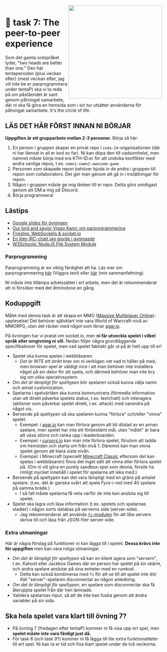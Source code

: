 <img src="https://media1.tenor.com/m/1u15ulrFh1EAAAAC/asc.gif" align="right" width="300" />

# 🍛 task 7: The peer-to-peer experience

Som det gamla ordspråket lyder, "two heads are better than one." Den här tentaperioden (plus veckan efter) (mest veckan efter, jag vill inte be er parprogrammera under tentaP) ska vi ta reda på om påståendet är sant genom påtvingat samarbete, där ni ska få göra en hemsida som i sin tur utsätter användarna för påtvingat samarbete. It's the circle of life.

## LÄS DET HÄR FÖRST INNAN NI BÖRJAR

**Uppgiften är ett grupparbete mellan 2-3 personer.** Börja så här:

1. En person i gruppen skapar en privat repo i `inda-24`-organisationen (där ni har lämnat in all er kod so far). Ni kan döpa den till vadsomhelst, men namnet måste börja med era KTH-ID:er för att undvika konflikter med andra vanliga repos, t.ex. `namn1-namn2-awesome-game`
2. Personen som skapade repon behöver bjuda in de andra i gruppen till repon som collaborators. Det gör man genom att gå in i inställningar för repon.
3. Någon i gruppen måste ge mig länken till er repo. Detta görs smidigast genom att DM:a mig på Discord.
4. Börja programmera!

## Lästips

- [Google slides för övningen](https://docs.google.com/presentation/d/1EqzllrCRI6eMPgXCrsd5rBgkSNi6n0BNFQrEhIsXNI8/edit?usp=sharing)
- [Our lord and savior Viggo Kann: om parprogrammering](https://www.csc.kth.se/tcs/projects/cerise/parprogrammering/)
- [Fireship: WebSockets & socket.io](https://www.youtube.com/watch?v=1BfCnjr_Vjg)
- [En liten IRC-chatt jag gjorde i gymnasiet](chat_example/)
- [W3Schools: NodeJS File System Module](https://www.w3schools.com/nodejs/nodejs_filesystem.asp)

### Parprogramming

Parprogramming är en viktig färdighet att ha. Läs mer om parprogrammering [här](https://www.csc.kth.se/tcs/projects/cerise/parprogrammering/) (Viggos text) eller [här](https://docs.google.com/presentation/d/1EqzllrCRI6eMPgXCrsd5rBgkSNi6n0BNFQrEhIsXNI8/edit#slide=id.g30a56e61277_0_14) (min sammanfattning).

Ni måste inte tillämpa arbetssättet i ert arbete, men det är rekommenderat att ni försöker med det åtminstone en gång.

## Koduppgift

Målet med denna task är att skapa en MMO ([Massive Multiplayer Online](https://en.wikipedia.org/wiki/Massively_multiplayer_online_game))-upplevelse! Det behöver självklart inte vara World of Warcraft-nivå av MMORPG, utan det räcker med något som liknar [agar.io](https://en.wikipedia.org/wiki/Agar.io).

På övningen har vi pratat om socket.io, men **ni får utveckla spelet i vilket språk eller omgivning ni vill.** Nedan följer några grundläggande specifikationer för spelet, men vad spelet faktiskt går ut på är helt upp till er!

- Spelet ska kunna spelas i webbläsaren.
    - *Det är INTE ett strikt krav* om ni verkligen vet vad ni håller på med, men browser-spel är väldigt nice i att man behöver inte installera något på sin dator för att spela, och därmed behöver man inte bry sig om olika operativsystem.
- *Om det är lämpligt för speltypen* bör spelaren också kunna välja namn och annat customization.
- Spelarna i spelvärlden ska kunna kommunicera (förmedla information utan att direkt påverka spelets status, t.ex. textchatt) och interagera (aktioner som påverkar spelet direkt, t.ex. attack) med varandra på något vis.
- Beroende på speltypen så ska spelaren kunna "förlora" och/eller "vinna" spelet.
    - Exempel: i [agar.io](https://en.wikipedia.org/wiki/Agar.io) kan man förlora genom att bli dödad av en annan spelare, men spelet har inte ett förbestämt mål, utan "målet" är bara att växa större och ranka upp i leaderboarden.
    - Exempel: i [cursors.io](https://cursors.uvias.com/) kan man inte förlora spelet, förutom att ladda om hemsidan och starta om från nivå 1. Däremot kan man vinna spelet genom att klara sista nivån.
    - Exempel: i Minecraft (speciellt [Minecraft Classic](https://classic.minecraft.net) eftersom det kan spelas i webbläsaren) finns det inget sätt att vinna eller förlora spelet på. (Om ni vill göra en purely sandbox-spel som denna, försök ha rimligt mycket innehåll i spelet för spelarna att leka med.)
- Beroende på speltypen kan det vara lämpligt med en gräns på antalet spelare. (t.ex. det är ganska svårt att spela *Fyra-i-rad* med 40 spelare på samma bräde.)
    - I så fall måste spelarna få veta varför de inte kan ansluta sig till spelet.
- Spelet ska lagra och läsa information (t.ex. spelets och spelarnas stadier) i någon sorts databas på serverns sida (server-side).
    - Jag rekommenderar att använda [`fs`-modulen](https://www.w3schools.com/nodejs/nodejs_filesystem.asp) för att låta servern skriva till och läsa från JSON-filer server-side.

### Extra utmaningar 
Här är några förslag på funktioner ni kan lägga till i spelet. **Dessa krävs inte för uppgiften** men kan vara roliga utmaningar.

- *Om det är lämpligt för speltypen* så kan en klient agera som "servern", t.ex. Kahoot eller Jackbox Games där en person har spelet på sin skärm, och andra spelare anslutar på sina enheter med en rumkod.
    - Detta kan också kombineras med `fs` för att se till att spelet inte dör ifall "server"-spelaren disconnectar av någon anledning.
- *Om det är lämpligt för speltypen*, en spelare som disconnectar ska få återuppta spelet från där hen lämnade.
- Validera spelarnas input, så att de inte kan fuska genom att ändra variabler på sin sida.

## Ska hela spelet vara klart till övning 7?

- På övning 7 (fredagen efter tentaP) kommer ni få visa upp ert spel, men **spelet måste inte vara färdigt just då.**
- För task 8 (och task 9?) kommer ni få lägga till lite extra funktionaliteter till ert spel. Ni kan ta er tid och fixa klart spelet under de två veckorna.